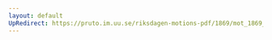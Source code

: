 ```yaml
---
layout: default
UpRedirect: https://pruto.im.uu.se/riksdagen-motions-pdf/1869/mot_1869__ak__87.pdf
---
```

